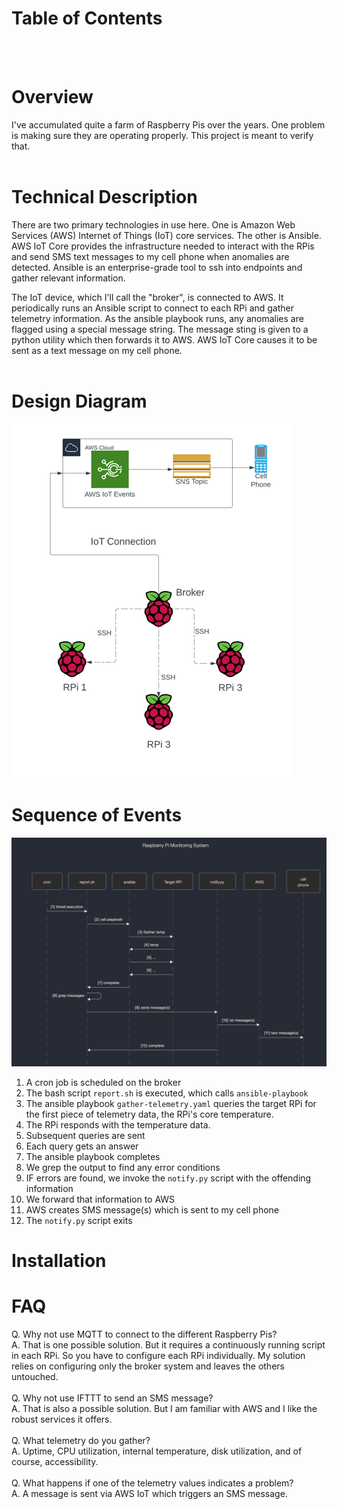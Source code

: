 
# Table of Contents
<br><br>
# Overview
I've accumulated quite a farm of Raspberry Pis over the years.  One problem is making sure 
they are operating properly.  This project is meant to verify that.
<br><br>

# Technical Description
There are two primary technologies in use here.  One is Amazon Web Services (AWS) Internet of Things 
(IoT) core services. The other is Ansible. AWS IoT Core provides the infrastructure needed to 
interact with the RPis and send SMS text messages to my cell phone when anomalies are detected. 
Ansible is an enterprise-grade tool to ssh into endpoints and gather relevant information.

The IoT device, which I'll call the "broker", is connected to AWS.  It periodically runs an Ansible 
script to connect to each RPi and gather telemetry information. As the ansible playbook runs, any anomalies are
flagged using a special message string.  The message sting is given to a python utility which then forwards it 
to AWS. AWS IoT Core causes it to be sent as a text message on my cell phone.
<br><br>

# Design Diagram
![](.README_images/overview-diagram.png)

# Sequence of Events
![](.README_images/logic-sequence-diagram.png)
1. A cron job is scheduled on the broker
2. The bash script `report.sh` is executed, which calls `ansible-playbook`
3. The ansible playbook `gather-telemetry.yaml` queries the target RPi for the first piece of telemetry data, the RPi's core temperature.
4. The RPi responds with the temperature data.
5. Subsequent queries are sent
6. Each query gets an answer
7. The ansible playbook completes
8. We grep the output to find any error conditions
9. IF errors are found, we invoke the `notify.py` script with the offending information
10. We forward that information to AWS
11. AWS creates SMS message(s) which is sent to my cell phone
12. The `notify.py` script exits
# Installation

# FAQ
Q. Why not use MQTT to connect to the different Raspberry Pis?<br>
A. That is one possible solution.  But it requires a continuously running script in each RPi. So you have to configure
each RPi individually.  My solution relies on configuring only the broker system and leaves the others untouched.
<br><br>
Q. Why not use IFTTT to send an SMS message? <br>
A. That is also a possible solution. But I am familiar with AWS and I like the robust services it offers. 
<br><br>
Q. What telemetry do you gather?<br>
A. Uptime, CPU utilization, internal temperature, disk utilization, and of course, accessibility.
<br><br>
Q. What happens if one of the telemetry values indicates a problem?<br>
A. A message is sent via AWS IoT which triggers an SMS message.